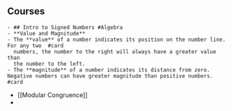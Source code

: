 ## Courses
	- ## Intro to Signed Numbers #Algebra
	- **Value and Magnitude**
	- The **value** of a number indicates its position on the number line. For any two  #card
	  numbers, the number to the right will always have a greater value than 
	  the number to the left.
	- The **magnitude** of a number indicates its distance from zero. Negative numbers can have greater magnitude than positive numbers. #card
- [[Modular Congruence]]
-